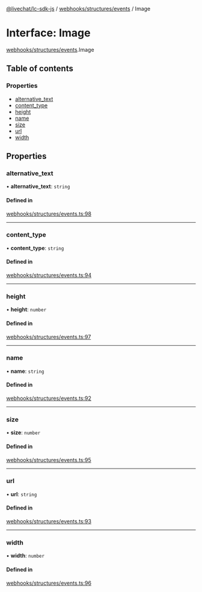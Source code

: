 [@livechat/lc-sdk-js](../README.md) / [webhooks/structures/events](../modules/webhooks_structures_events.md) / Image

# Interface: Image

[webhooks/structures/events](../modules/webhooks_structures_events.md).Image

## Table of contents

### Properties

- [alternative\_text](webhooks_structures_events.Image.md#alternative_text)
- [content\_type](webhooks_structures_events.Image.md#content_type)
- [height](webhooks_structures_events.Image.md#height)
- [name](webhooks_structures_events.Image.md#name)
- [size](webhooks_structures_events.Image.md#size)
- [url](webhooks_structures_events.Image.md#url)
- [width](webhooks_structures_events.Image.md#width)

## Properties

### alternative\_text

• **alternative\_text**: `string`

#### Defined in

[webhooks/structures/events.ts:98](https://github.com/livechat/lc-sdk-js/blob/8462be9/src/webhooks/structures/events.ts#L98)

___

### content\_type

• **content\_type**: `string`

#### Defined in

[webhooks/structures/events.ts:94](https://github.com/livechat/lc-sdk-js/blob/8462be9/src/webhooks/structures/events.ts#L94)

___

### height

• **height**: `number`

#### Defined in

[webhooks/structures/events.ts:97](https://github.com/livechat/lc-sdk-js/blob/8462be9/src/webhooks/structures/events.ts#L97)

___

### name

• **name**: `string`

#### Defined in

[webhooks/structures/events.ts:92](https://github.com/livechat/lc-sdk-js/blob/8462be9/src/webhooks/structures/events.ts#L92)

___

### size

• **size**: `number`

#### Defined in

[webhooks/structures/events.ts:95](https://github.com/livechat/lc-sdk-js/blob/8462be9/src/webhooks/structures/events.ts#L95)

___

### url

• **url**: `string`

#### Defined in

[webhooks/structures/events.ts:93](https://github.com/livechat/lc-sdk-js/blob/8462be9/src/webhooks/structures/events.ts#L93)

___

### width

• **width**: `number`

#### Defined in

[webhooks/structures/events.ts:96](https://github.com/livechat/lc-sdk-js/blob/8462be9/src/webhooks/structures/events.ts#L96)
